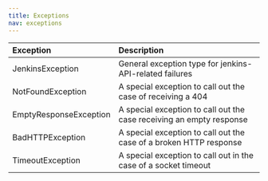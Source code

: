 ```yaml
---
title: Exceptions
nav: exceptions
---
```


|Exception           |Description         |
|:-------------------|:-----------------|
|JenkinsException    |General exception type for jenkins-API-related failures|
|NotFoundException   |A special exception to call out the case of receiving a 404|
|EmptyResponseException|A special exception to call out the case receiving an empty response|
|BadHTTPException    |A special exception to call out the case of a broken HTTP response|
|TimeoutException    |A special exception to call out in the case of a socket timeout|
